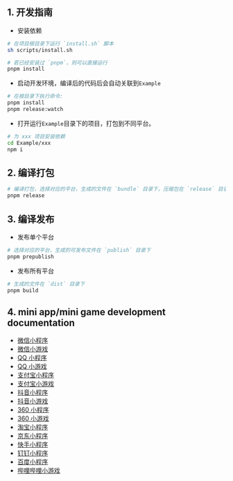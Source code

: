 ## 1. 开发指南

- 安装依赖

```bash
# 在项目根目录下运行 `install.sh` 脚本
sh scripts/install.sh

# 若已经安装过 `pnpm`，则可以直接运行
pnpm install
```

- 启动开发环境，编译后的代码后会自动关联到`Example`

```bash
# 在根目录下执行命令:
pnpm install
pnpm release:watch
```

- 打开运行`Example`目录下的项目，打包到不同平台。

```bash
# 为 xxx 项目安装依赖
cd Example/xxx
npm i
```

## 2. 编译打包

```bash
# 编译打包，选择对应的平台，生成的文件在 `bundle` 目录下，压缩包在 `release` 目录下
pnpm release
```

## 3. 编译发布

- 发布单个平台
```bash
# 选择对应的平台，生成的可发布文件在 `publish` 目录下
pnpm prepublish
```

- 发布所有平台
```bash
# 生成的文件在 `dist` 目录下
pnpm build
```

## 4. mini app/mini game development documentation

- [微信小程序](https://developers.weixin.qq.com/miniprogram/dev/api/)
- [微信小游戏](https://developers.weixin.qq.com/minigame/dev/api/)
- [QQ 小程序](https://q.qq.com/wiki/develop/miniprogram/API/)
- [QQ 小游戏](https://q.qq.com/wiki/develop/game/API/)
- [支付宝小程序](https://opendocs.alipay.com/mini/api)
- [支付宝小游戏](https://opendocs.alipay.com/mini-game/08uvoz?pathHash=4f723567)
- [抖音小程序](https://developer.open-douyin.com/docs/resource/zh-CN/mini-app/develop/api/overview)
- [抖音小游戏](https://developer.open-douyin.com/docs/resource/zh-CN/mini-game/develop/api/overview)
- [360 小程序](https://mp.360.cn/doc/miniprogram/dev/#/8a9a7356fbb45799a2db9e27784bc63a)
- [360 小游戏](https://mp.360.cn/doc/minigame/dev/#/230dc2a66686dc6154f15c3a770c0f7e)
- [淘宝小程序](https://open.taobao.com/v2/doc?spm=a219a.7629140.0.0.a4cf75fejLDZL1#/abilityToOpen?treeId=776&docType=20&docId=957)
- [京东小程序](https://mp-docs.jd.com/doc/dev/api/-1)
- [快手小程序](https://mp.kuaishou.com/docs/develop/api-next/ad/ks.createRewardedVideoAd.html)
- [钉钉小程序](https://open.dingtalk.com/document/orgapp/mini-program-jsapi-overview)
- [百度小程序](https://smartprogram.baidu.com/docs/develop/api/apilist/)
- [哔哩哔哩小游戏](https://miniapp.bilibili.com/small-game-doc/api/intro/)
